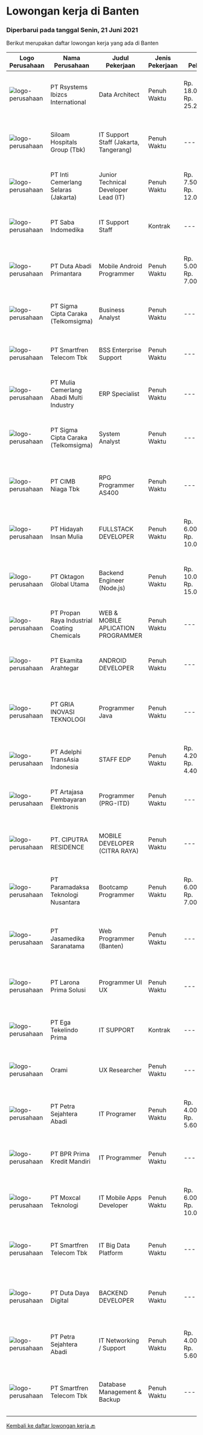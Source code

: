 
  # Lowongan kerja di Banten

  ### Diperbarui pada tanggal Senin, 21 Juni 2021

  Berikut merupakan daftar lowongan kerja yang ada di Banten

  |Logo Perusahaan | Nama Perusahaan | Judul Pekerjaan | Jenis Pekerjaan | Gaji Pekerjaan | Lokasi | Deskripsi | Tanggal diunggah | Pranala |
  | -------------- | --------------- | --------------- | --------- | --------- | -------------- | ------- | ----------- | ----------- |
  |![logo-perusahaan](https://image-service-cdn.seek.com.au/29aec1768cc0711dc8157b2d5c9cf793882449ab/ee4dce1061f3f616224767ad58cb2fc751b8d2dc)|PT Rsystems Ibizcs International|Data Architect|Penuh Waktu|Rp. 18.000.000-Rp. 25.200.000|Tangerang|Job Description: Develop company strategy, roadmap, and adoption for database selection, architecture, and framework in line with company IT...|Minggu, 20 Juni 2021|https://www.jobstreet.co.id/id/job/data-architect-3560975?token=0~8feb0566-ef13-4773-b9c0-8caf000b17d0&sectionRank=1&jobId=jobstreet-id-job-3560975|
|![logo-perusahaan](https://image-service-cdn.seek.com.au/345c1493afb46ede76c81b985551a9fc9c1945a3/ee4dce1061f3f616224767ad58cb2fc751b8d2dc)|Siloam Hospitals Group (Tbk)|IT Support Staff (Jakarta, Tangerang)|Penuh Waktu|---|Jakarta Raya|Tanggung Jawab: Melakukan pemeliharaan rutin serta perbaikan sesuai dengan permintaan pengguna terhadap seluruh program atau sistem yang digunakan di...|Jumat, 18 Juni 2021|https://www.jobstreet.co.id/id/job/it-support-staff-jakarta-tangerang-3559873?token=0~8feb0566-ef13-4773-b9c0-8caf000b17d0&sectionRank=2&jobId=jobstreet-id-job-3559873|
|![logo-perusahaan](https://image-service-cdn.seek.com.au/66fa9c15656970990cc3f2f5e217cbcb6b463bbb/ee4dce1061f3f616224767ad58cb2fc751b8d2dc)|PT Inti Cemerlang Selaras (Jakarta)|Junior Technical Developer Lead (IT)|Penuh Waktu|Rp. 7.500.000-Rp. 12.000.000|Tangerang|Responsibilities: Line management and personal development of a team of highly skilled developers Managing the delivery of multiple complex...|Minggu, 20 Juni 2021|https://www.jobstreet.co.id/id/job/junior-technical-developer-lead-it-3553663?token=0~8feb0566-ef13-4773-b9c0-8caf000b17d0&sectionRank=3&jobId=jobstreet-id-job-3553663|
|![logo-perusahaan](https://image-service-cdn.seek.com.au/fd4e0e8b1c4e3845b01f36c504d8073041e3b470/ee4dce1061f3f616224767ad58cb2fc751b8d2dc)|PT Saba Indomedika|IT Support Staff|Kontrak|---|Depok|Deskripsi Pekerjaan Melakukan instalasi hardware atau software laboratorium di lokasi pelanggan sesuai ketentuan dan membuat berita acaranya. Membuat...|Jumat, 18 Juni 2021|https://www.jobstreet.co.id/id/job/it-support-staff-3560468?token=0~8feb0566-ef13-4773-b9c0-8caf000b17d0&sectionRank=4&jobId=jobstreet-id-job-3560468|
|![logo-perusahaan](https://image-service-cdn.seek.com.au/a99770af25aec9f8652ddebf0826fe2fb0e7ccd9/ee4dce1061f3f616224767ad58cb2fc751b8d2dc)|PT Duta Abadi Primantara|Mobile Android Programmer|Penuh Waktu|Rp. 5.000.000-Rp. 7.000.000|Tangerang|JOB DESCRIPTION : Evaluate existing applications to reprogram, update and add new features Understand client requirements and how they translate in...|Sabtu, 19 Juni 2021|https://www.jobstreet.co.id/id/job/mobile-android-programmer-3553180?token=0~8feb0566-ef13-4773-b9c0-8caf000b17d0&sectionRank=5&jobId=jobstreet-id-job-3553180|
|![logo-perusahaan](https://image-service-cdn.seek.com.au/41590888b6b09379b9e08d52586169c855f4df77/ee4dce1061f3f616224767ad58cb2fc751b8d2dc)|PT Sigma Cipta Caraka (Telkomsigma)|Business Analyst|Penuh Waktu|---|Jakarta Raya|RESPONSIBILITIES Maintains all code version of Siebel. Develop Workflow based on Design from end user.  Configure in Siebel Tool. Develop and Utilize...|Jumat, 18 Juni 2021|https://www.jobstreet.co.id/id/job/business-analyst-3559774?token=0~8feb0566-ef13-4773-b9c0-8caf000b17d0&sectionRank=6&jobId=jobstreet-id-job-3559774|
|![logo-perusahaan](https://image-service-cdn.seek.com.au/c3269725c02398816cf1a7ef712f023c3ef90c81/ee4dce1061f3f616224767ad58cb2fc751b8d2dc)|PT Smartfren Telecom Tbk|BSS Enterprise Support|Penuh Waktu|---|Tangerang|Ensure system and service availability &amp; reliability for BSS Enterprise such as BSS, CRM, Provisioning, Mediation and Mobile Apps for enterprise...|Jumat, 18 Juni 2021|https://www.jobstreet.co.id/id/job/bss-enterprise-support-3552144?token=0~8feb0566-ef13-4773-b9c0-8caf000b17d0&sectionRank=7&jobId=jobstreet-id-job-3552144|
|![logo-perusahaan](https://image-service-cdn.seek.com.au/b9c65e2b9b2fe6c4e6102dd460dd4e9c0471ac00/ee4dce1061f3f616224767ad58cb2fc751b8d2dc)|PT Mulia Cemerlang Abadi Multi Industry|ERP Specialist|Penuh Waktu|---|Tangerang|Qualification / Requirement: At least 3 year’s working experience in ERP/Sage ERP. Involve in hands on ERP module &amp; operation process. Strong...|Jumat, 18 Juni 2021|https://www.jobstreet.co.id/id/job/erp-specialist-3551241?token=0~8feb0566-ef13-4773-b9c0-8caf000b17d0&sectionRank=8&jobId=jobstreet-id-job-3551241|
|![logo-perusahaan](https://image-service-cdn.seek.com.au/41590888b6b09379b9e08d52586169c855f4df77/ee4dce1061f3f616224767ad58cb2fc751b8d2dc)|PT Sigma Cipta Caraka (Telkomsigma)|System Analyst|Penuh Waktu|---|Tangerang|Jobdescription: Defines application problem by conferring with clients and evaluating procedures and processes. Develops solution by preparing and...|Jumat, 18 Juni 2021|https://www.jobstreet.co.id/id/job/system-analyst-3559846?token=0~8feb0566-ef13-4773-b9c0-8caf000b17d0&sectionRank=9&jobId=jobstreet-id-job-3559846|
|![logo-perusahaan](https://image-service-cdn.seek.com.au/2c6f6f12cb15b08239744ca7630b97fee07e84ce/ee4dce1061f3f616224767ad58cb2fc751b8d2dc)|PT CIMB Niaga Tbk|RPG Programmer AS400|Penuh Waktu|---|Jakarta Raya|Job Description: Create new program and modification as required by business unit; Prepare system solution on root cause as preventive action; Create...|Jumat, 18 Juni 2021|https://www.jobstreet.co.id/id/job/rpg-programmer-as400-3559775?token=0~8feb0566-ef13-4773-b9c0-8caf000b17d0&sectionRank=10&jobId=jobstreet-id-job-3559775|
|![logo-perusahaan](https://image-service-cdn.seek.com.au/d9879c5f6dfa0ef17fe1fa350eeb224a141314aa/ee4dce1061f3f616224767ad58cb2fc751b8d2dc)|PT Hidayah Insan Mulia|FULLSTACK DEVELOPER|Penuh Waktu|Rp. 6.000.000-Rp. 10.000.000|Tangerang|Deskripsi Pekerjaan: Membuat, mengintegrasikan, dan mengelola Database Bekerja dengan Framework backend untuk membangun website dan aplikasi dan...|Sabtu, 19 Juni 2021|https://www.jobstreet.co.id/id/job/fullstack-developer-3560892?token=0~8feb0566-ef13-4773-b9c0-8caf000b17d0&sectionRank=11&jobId=jobstreet-id-job-3560892|
|![logo-perusahaan](https://image-service-cdn.seek.com.au/aedac0bde51fc28d94673d8fc42b21f3e58a2f7d/ee4dce1061f3f616224767ad58cb2fc751b8d2dc)|PT Oktagon Global Utama|Backend Engineer (Node.js)|Penuh Waktu|Rp. 10.000.000-Rp. 15.000.000|Tangerang|Job Requirements Candidate must possess at least Bachelor's Degree in Computer Science/Information Technology or equivalent. At least 4 Year(s) of...|Minggu, 20 Juni 2021|https://www.jobstreet.co.id/id/job/backend-engineer-node-js-3547908?token=0~8feb0566-ef13-4773-b9c0-8caf000b17d0&sectionRank=12&jobId=jobstreet-id-job-3547908|
|![logo-perusahaan](https://image-service-cdn.seek.com.au/7f486ce7d5c7978a6e780649b271c2ff2a575923/ee4dce1061f3f616224767ad58cb2fc751b8d2dc)|PT Propan Raya Industrial Coating Chemicals|WEB & MOBILE APLICATION PROGRAMMER|Penuh Waktu|---|Tangerang|Responsibility : Support the entire application life-cycle (concept, design, coding, test, release and support) Gather specific requirements and...|Jumat, 18 Juni 2021|https://www.jobstreet.co.id/id/job/web-mobile-aplication-programmer-3559816?token=0~8feb0566-ef13-4773-b9c0-8caf000b17d0&sectionRank=13&jobId=jobstreet-id-job-3559816|
|![logo-perusahaan](https://image-service-cdn.seek.com.au/2d08a11a433d90f4eb0448b568bbe86ccbb06554/ee4dce1061f3f616224767ad58cb2fc751b8d2dc)|PT Ekamita Arahtegar|ANDROID DEVELOPER|Penuh Waktu|---|Tangerang|Bekerja sama dalam team Developer dalam hal design dan pengembangan aplikasi Android serta melakukan evaluasi dan perbaikan-perbaikan yang...|Sabtu, 19 Juni 2021|https://www.jobstreet.co.id/id/job/android-developer-3546809?token=0~8feb0566-ef13-4773-b9c0-8caf000b17d0&sectionRank=14&jobId=jobstreet-id-job-3546809|
|![logo-perusahaan](https://image-service-cdn.seek.com.au/75291ad6024ccb807843233e3a6daf6ba1fc48a3/ee4dce1061f3f616224767ad58cb2fc751b8d2dc)|PT GRIA INOVASI TEKNOLOGI|Programmer Java|Penuh Waktu|---|Banten|Persyaratan pekerjaan: Menguasai Java Spring Framework, VueJs, DHTML, JavaScript, JQuery, AngularJs, NodeJs, ReactJs Berpengalaman dengan REST API /...|Jumat, 18 Juni 2021|https://www.jobstreet.co.id/id/job/programmer-java-3551363?token=0~8feb0566-ef13-4773-b9c0-8caf000b17d0&sectionRank=15&jobId=jobstreet-id-job-3551363|
|![logo-perusahaan](https://image-service-cdn.seek.com.au/8d4c8352822bb13568afa6bd7bdd352af1034486/ee4dce1061f3f616224767ad58cb2fc751b8d2dc)|PT Adelphi TransAsia Indonesia|STAFF EDP|Penuh Waktu|Rp. 4.200.000-Rp. 4.400.000|Tangerang|Kualifikasi Umum : Usia Maksimal 24 Tahun Pendidikan Minimal D3 Sehat Jasmani dan Rohani Memiliki Tanggung Jawab &amp; Etos Kerja Yang Baik...|Rabu, 16 Juni 2021|https://www.jobstreet.co.id/id/job/staff-edp-3557910?token=0~8feb0566-ef13-4773-b9c0-8caf000b17d0&sectionRank=16&jobId=jobstreet-id-job-3557910|
|![logo-perusahaan](https://image-service-cdn.seek.com.au/55aded1287383eeeb6207d2664b4836add413aaf/ee4dce1061f3f616224767ad58cb2fc751b8d2dc)|PT Artajasa Pembayaran Elektronis|Programmer (PRG-ITD)|Penuh Waktu|---|Tangerang|AREAS OF RESPONSIBILITY: Apply industry best practices to design, develop, test, deploy, support and maintain complex applications in clean and...|Jumat, 18 Juni 2021|https://www.jobstreet.co.id/id/job/programmer-prg-itd-3546486?token=0~8feb0566-ef13-4773-b9c0-8caf000b17d0&sectionRank=17&jobId=jobstreet-id-job-3546486|
|![logo-perusahaan](https://image-service-cdn.seek.com.au/95998f55b76220edc17afc4a0e094f1608bebb54/ee4dce1061f3f616224767ad58cb2fc751b8d2dc)|PT. CIPUTRA RESIDENCE|MOBILE DEVELOPER (CITRA RAYA)|Penuh Waktu|---|Banten|Education : S1/D3/Profesional degree in computer science/IT/EquivalentExperience : 2-3 years of experience in building mobile apss.Special Skill :...|Minggu, 20 Juni 2021|https://www.jobstreet.co.id/id/job/mobile-developer-citra-raya-3554240?token=0~8feb0566-ef13-4773-b9c0-8caf000b17d0&sectionRank=18&jobId=jobstreet-id-job-3554240|
|![logo-perusahaan](https://image-service-cdn.seek.com.au/8deaa9a71fd9bf1839ac941c88d25be16beeb7bb/ee4dce1061f3f616224767ad58cb2fc751b8d2dc)|PT Paramadaksa Teknologi Nusantara|Bootcamp Programmer|Penuh Waktu|Rp. 6.000.000-Rp. 7.000.000|Tangerang|Fun Coding Bootcamp merupakan sebuah program beasiswa dari nexSOFT yang kini memasuki tahun ke-2 dan dilaksanakan secara berkala. Diadakannya Fun...|Kamis, 17 Juni 2021|https://www.jobstreet.co.id/id/job/bootcamp-programmer-3559080?token=0~8feb0566-ef13-4773-b9c0-8caf000b17d0&sectionRank=19&jobId=jobstreet-id-job-3559080|
|![logo-perusahaan](https://image-service-cdn.seek.com.au/7cdc071d90abd96b4cf7706a1694f0662aa509a1/ee4dce1061f3f616224767ad58cb2fc751b8d2dc)|PT Jasamedika Saranatama|Web Programmer (Banten)|Penuh Waktu|---|Serang|Job Description :  Developing our Product (Software Application/ Web Apps) in Health Care Industry such as Hospital Management Information System...|Sabtu, 19 Juni 2021|https://www.jobstreet.co.id/id/job/web-programmer-banten-3552504?token=0~8feb0566-ef13-4773-b9c0-8caf000b17d0&sectionRank=20&jobId=jobstreet-id-job-3552504|
|![logo-perusahaan](https://image-service-cdn.seek.com.au/6fac87035d30b6dcd4649d88fe3256571b4404dd/ee4dce1061f3f616224767ad58cb2fc751b8d2dc)|PT Larona Prima Solusi|Programmer UI UX|Penuh Waktu|---|Tangerang|Tanggung Jawab pekerjaan: Linux administration Backup database yg diperlukan client UI/UX untuk mempercantik manual UI/UX untuk kebutuhan laporan...|Sabtu, 19 Juni 2021|https://www.jobstreet.co.id/id/job/programmer-ui-ux-3552473?token=0~8feb0566-ef13-4773-b9c0-8caf000b17d0&sectionRank=21&jobId=jobstreet-id-job-3552473|
|![logo-perusahaan](https://image-service-cdn.seek.com.au/33128c78414bda6d668e9af17865c89cca289d89/ee4dce1061f3f616224767ad58cb2fc751b8d2dc)|PT Ega Tekelindo Prima|IT SUPPORT|Kontrak|---|Tangerang|Responsibilities:   Responding to queries via chat, email, or phone Providing IT support to computer users within the office Initial troubleshooting...|Rabu, 16 Juni 2021|https://www.jobstreet.co.id/id/job/it-support-3558036?token=0~8feb0566-ef13-4773-b9c0-8caf000b17d0&sectionRank=22&jobId=jobstreet-id-job-3558036|
|![logo-perusahaan](https://image-service-cdn.seek.com.au/5665bd4fde839b0909a79c4061baca3eb4f22607/ee4dce1061f3f616224767ad58cb2fc751b8d2dc)|Orami|UX Researcher|Penuh Waktu|---|Tangerang|Job Description: Work with the product managers, designers, engineers, and data scientists to conduct user research. Craft collaborative research...|Kamis, 17 Juni 2021|https://www.jobstreet.co.id/id/job/ux-researcher-3544806?token=0~8feb0566-ef13-4773-b9c0-8caf000b17d0&sectionRank=23&jobId=jobstreet-id-job-3544806|
|![logo-perusahaan](https://image-service-cdn.seek.com.au/3bc4b9507c2a854975161feec34037cfd37796f1/ee4dce1061f3f616224767ad58cb2fc751b8d2dc)|PT Petra Sejahtera Abadi|IT Programer|Penuh Waktu|Rp. 4.000.000-Rp. 5.600.000|Tangerang|Job Description : Menganalisa, merancang, implementasi dan maintain kebutuhan sistem informasi perusahaan. Melaksanakan instalasi dan perbaikan...|Rabu, 16 Juni 2021|https://www.jobstreet.co.id/id/job/it-programer-3558520?token=0~8feb0566-ef13-4773-b9c0-8caf000b17d0&sectionRank=24&jobId=jobstreet-id-job-3558520|
|![logo-perusahaan](https://image-service-cdn.seek.com.au/3bba34d0ccfa102879b62e9556b4a08d020f0956/ee4dce1061f3f616224767ad58cb2fc751b8d2dc)|PT BPR Prima Kredit Mandiri|IT Programmer|Penuh Waktu|---|Tangerang|Persyaratan : Usia maksimal 30 tahun Minimal D3 Ilmu Komputer (Teknik Informasi, Sistem Informasi atau bidang yang sejenis) Memiliki...|Kamis, 17 Juni 2021|https://www.jobstreet.co.id/id/job/it-programmer-3558979?token=0~8feb0566-ef13-4773-b9c0-8caf000b17d0&sectionRank=25&jobId=jobstreet-id-job-3558979|
|![logo-perusahaan](https://image-service-cdn.seek.com.au/9776705d24cc737609adf76a5ef272170da4d8c5/ee4dce1061f3f616224767ad58cb2fc751b8d2dc)|PT Moxcal Teknologi|IT Mobile Apps Developer|Penuh Waktu|Rp. 6.000.000-Rp. 10.000.000|Tangerang|Job DescriptionWe are looking for a strong mobile app developer who welcomes both engineering and maintenance tasks. The primary focus will be to...|Jumat, 18 Juni 2021|https://www.jobstreet.co.id/id/job/it-mobile-apps-developer-3560577?token=0~8feb0566-ef13-4773-b9c0-8caf000b17d0&sectionRank=26&jobId=jobstreet-id-job-3560577|
|![logo-perusahaan](https://image-service-cdn.seek.com.au/c3269725c02398816cf1a7ef712f023c3ef90c81/ee4dce1061f3f616224767ad58cb2fc751b8d2dc)|PT Smartfren Telecom Tbk|IT Big Data Platform|Penuh Waktu|---|Tangerang|Install and configure Hortonworks clusters Apply proper architecture guidelines to ensure highly available services Plan and execute major platform...|Rabu, 16 Juni 2021|https://www.jobstreet.co.id/id/job/it-big-data-platform-3557758?token=0~8feb0566-ef13-4773-b9c0-8caf000b17d0&sectionRank=27&jobId=jobstreet-id-job-3557758|
|![logo-perusahaan](https://image-service-cdn.seek.com.au/37f4b10d9e280f6584590c1587ef913ae87be15d/ee4dce1061f3f616224767ad58cb2fc751b8d2dc)|PT Duta Daya Digital|BACKEND DEVELOPER|Penuh Waktu|---|Tangerang|Job Roles: Build and extend our backend code based on SOLID Principle and Clean Code Build APIs that serve our frontend apps (mobile/web) Refactor and...|Jumat, 18 Juni 2021|https://www.jobstreet.co.id/id/job/backend-developer-3545499?token=0~8feb0566-ef13-4773-b9c0-8caf000b17d0&sectionRank=28&jobId=jobstreet-id-job-3545499|
|![logo-perusahaan](https://image-service-cdn.seek.com.au/3bc4b9507c2a854975161feec34037cfd37796f1/ee4dce1061f3f616224767ad58cb2fc751b8d2dc)|PT Petra Sejahtera Abadi|IT Networking / Support|Penuh Waktu|Rp. 4.000.000-Rp. 5.600.000|Tangerang|Job Description : Melaksanakan instalasi dan perbaikan sistem, perangkat jaringan, hardware maupun software sesuai kebutuhan perusahaan (Laporan...|Rabu, 16 Juni 2021|https://www.jobstreet.co.id/id/job/it-networking-support-3558521?token=0~8feb0566-ef13-4773-b9c0-8caf000b17d0&sectionRank=29&jobId=jobstreet-id-job-3558521|
|![logo-perusahaan](https://image-service-cdn.seek.com.au/c3269725c02398816cf1a7ef712f023c3ef90c81/ee4dce1061f3f616224767ad58cb2fc751b8d2dc)|PT Smartfren Telecom Tbk|Database Management & Backup|Penuh Waktu|---|Tangerang|Manage, operate and maintenance all Database Design and implement database in accordance to end users information needs and views Define users and...|Rabu, 16 Juni 2021|https://www.jobstreet.co.id/id/job/database-management-backup-3557729?token=0~8feb0566-ef13-4773-b9c0-8caf000b17d0&sectionRank=30&jobId=jobstreet-id-job-3557729|


  [Kembali ke daftar lowongan kerja 🔙](../README.md#daftar-lowongan-kerja)
  